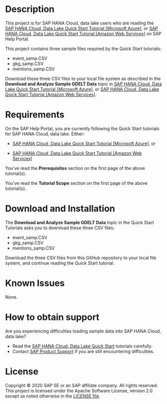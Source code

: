 # Description

This project is for SAP HANA Cloud, data lake users who are reading the [SAP HANA Cloud, Data Lake Quick Start Tutorial [Microsoft Azure]](https://help.sap.com/viewer/80694cc56cd047f9b92cb4a7b7171bc2/latest/en-US), or [SAP HANA Cloud, Data Lake Quick Start Tutorial [Amazon Web Services]](https://help.sap.com/viewer/091bc50a962a4d4ba03b4bf2b8301ff5/latest/en-US) on SAP Help Portal.

This project contains three sample files required by the Quick Start tutorials:

- event_samp.CSV
- gkg_samp.CSV
- mentions_samp.CSV   

Download these three CSV files to your local file system as described in the **Download and Analyze Sample GDELT Data** topic in [SAP HANA Cloud, Data Lake Quick Start Tutorial [Microsoft Azure]](https://help.sap.com/viewer/80694cc56cd047f9b92cb4a7b7171bc2/latest/en-US), or [SAP HANA Cloud, Data Lake Quick Start Tutorial [Amazon Web Services]](https://help.sap.com/viewer/091bc50a962a4d4ba03b4bf2b8301ff5/latest/en-US).

# Requirements

On the SAP Help Portal, you are currently following the Quick Start tutorials for SAP HANA Cloud, data lake. Either:

- [SAP HANA Cloud, Data Lake Quick Start Tutorial [Microsoft Azure]](https://help.sap.com/viewer/80694cc56cd047f9b92cb4a7b7171bc2/latest/en-US), or

- [SAP HANA Cloud, Data Lake Quick Start Tutorial [Amazon Web Services]](https://help.sap.com/viewer/091bc50a962a4d4ba03b4bf2b8301ff5/latest/en-US)

You've read the **Prerequisites** section on the first page of the above tutorial(s).

You've read the **Tutorial Scope** section on the first page of the above tutorial(s).

# Download and Installation

The **Download and Analyze Sample GDELT Data** topic in the Quick Start Tutorials asks you to download these three CSV files:

- event_samp.CSV
- gkg_samp.CSV
- mentions_samp.CSV

Download the three CSV files from this GitHub repository to your local file system, and continue reading the Quick Start tutorial.

# Known Issues
None.

# How to obtain support
Are you experiencing difficulties loading sample data into SAP HANA Cloud, data lake?
- Read the [SAP HANA Cloud, Data Lake Quick Start](https://help.sap.com/viewer/product/DRAFT/SAP_HANA_DATA_LAKE/) tutorials carefully.
- Contact [SAP Product Support](https://support.sap.com/en/my-support/product-support.html) if you are still encountering difficulties.

# License
Copyright © 2020 SAP SE or an SAP affiliate company. All rights reserved. This project is licensed under the Apache Software License, version 2.0 except as noted otherwise in the [LICENSE file](https://github.wdf.sap.corp/staging-for-SAP-samples-public/hana-cloud-relational-data-lake-onboarding/blob/master/LICENSE).
